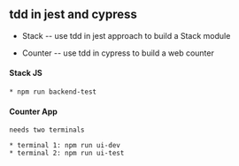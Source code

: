 ## tdd in jest and cypress

* Stack -- use tdd in jest approach to build a Stack module

* Counter -- use tdd in cypress to build a web counter

#### Stack JS

    * npm run backend-test

#### Counter App

    needs two terminals

    * terminal 1: npm run ui-dev
    * terminal 2: npm run ui-test